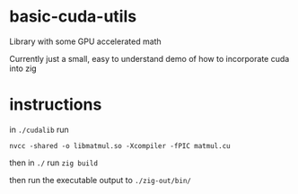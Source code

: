 # basic-cuda-utils
Library with some GPU accelerated math

Currently just a small, easy to understand demo of how to incorporate cuda into zig


# instructions

in `./cudalib` run

`nvcc -shared -o libmatmul.so -Xcompiler -fPIC matmul.cu`


then in `./` run
`zig build`

then run the executable output to `./zig-out/bin/`
